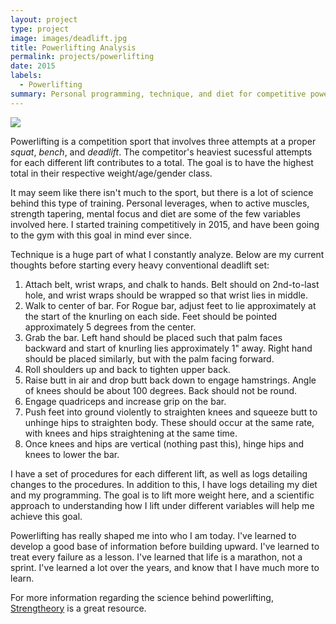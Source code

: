 ```yaml
---
layout: project
type: project
image: images/deadlift.jpg
title: Powerlifting Analysis
permalink: projects/powerlifting
date: 2015
labels:
  - Powerlifting
summary: Personal programming, technique, and diet for competitive powerlifting.
---
```


<img class="ui medium right floated rounded image" src="../images/deadlift.png">

Powerlifting is a competition sport that involves three attempts at a proper *squat*, *bench*, and *deadlift*. The competitor's heaviest sucessful attempts for each different lift contributes to a total. The goal is to have the highest total in their respective weight/age/gender class. 

It may seem like there isn't much to the sport, but there is a lot of science behind this type of training. Personal leverages, when to active muscles, strength tapering, mental focus and diet are some of the few variables involved here. I started training competitively in 2015, and have been going to the gym with this goal in mind ever since. 

Technique is a huge part of what I constantly analyze. Below are my current thoughts before starting every heavy conventional deadlift set:

1. Attach belt, wrist wraps, and chalk to hands. Belt should on 2nd-to-last hole, and wrist wraps should be wrapped so that wrist lies in middle.
2. Walk to center of bar. For Rogue bar, adjust feet to lie approximately at the start of the knurling on each side. Feet should be pointed approximately 5 degrees from the center. 
3. Grab the bar. Left hand should be placed such that palm faces backward and start of knurling lies approximately 1" away. Right hand should be placed similarly, but with the palm facing forward.
4. Roll shoulders up and back to tighten upper back. 
5. Raise butt in air and drop butt back down to engage hamstrings. Angle of knees should be about 100 degrees. Back should not be round.
6. Engage quadriceps and increase grip on the bar. 
7. Push feet into ground violently to straighten knees and squeeze butt to unhinge hips to straighten body. These should occur at the same rate, with knees and hips straightening at the same time.
8. Once knees and hips are vertical (nothing past this), hinge hips and knees to lower the bar. 

I have a set of procedures for each different lift, as well as logs detailing changes to the procedures. In addition to this, I have logs detailing my diet and my programming. The goal is to lift more weight here, and a scientific approach to understanding how I lift under different variables will help me achieve this goal.

Powerlifting has really shaped me into who I am today. I've learned to develop a good base of information before building upward. I've learned to treat every failure as a lesson. I've learned that life is a marathon, not a sprint. I've learned a lot over the years, and know that I have much more to learn. 

For more information regarding the science behind powerlifting, [Strengtheory](http://strengtheory.com/) is a great resource.

